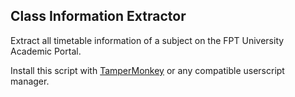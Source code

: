 ## Class Information Extractor

Extract all timetable information of a subject on the FPT University Academic Portal.

Install this script with [TamperMonkey](https://www.tampermonkey.net/) or any compatible userscript manager.
